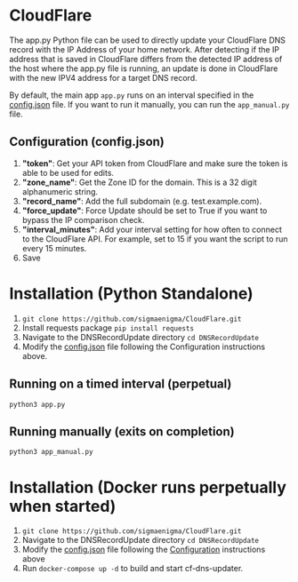 # CloudFlare
The app.py Python file can be used to directly update your CloudFlare DNS record with the IP Address of your home network. After detecting if the IP address that is saved in CloudFlare differs from the detected IP address of the host where the app.py file is running, an update is done in CloudFlare with the new IPV4 address for a target DNS record.

By default, the main app `app.py` runs on an interval specified in the [config.json](https://github.com/sigmaenigma/CloudFlare/blob/main/DNSRecordUpdate/config.json) file. If you want to run it manually, you can run the `app_manual.py` file.

## Configuration (config.json)
1. **"token"**: Get your API token from CloudFlare and make sure the token is able to be used for edits.
2. **"zone_name"**: Get the Zone ID for the domain. This is a 32 digit alphanumeric string.
3. **"record_name"**: Add the full subdomain (e.g. test.example.com).
4. **"force_update"**: Force Update should be set to True if you want to bypass the IP comparison check.
5. **"interval_minutes"**: Add your interval setting for how often to connect to the CloudFlare API. For example, set to 15 if you want the script to run every 15 minutes.
7. Save

# Installation (Python Standalone)
1. `git clone https://github.com/sigmaenigma/CloudFlare.git`
2. Install requests package `pip install requests`
3. Navigate to the DNSRecordUpdate directory `cd DNSRecordUpdate`
4. Modify the [config.json](https://github.com/sigmaenigma/CloudFlare/blob/main/DNSRecordUpdate/config.json) file following the Configuration instructions above.

## Running on a timed interval (perpetual)
`python3 app.py`

## Running manually (exits on completion)
`python3 app_manual.py`

# Installation (Docker runs perpetually when started)
1. `git clone https://github.com/sigmaenigma/CloudFlare.git`
2. Navigate to the DNSRecordUpdate directory `cd DNSRecordUpdate`
3. Modify the [config.json](https://github.com/sigmaenigma/CloudFlare/blob/main/DNSRecordUpdate/config.json) file following the [Configuration]([cf-dns-updater](https://github.com/sigmaenigma/CloudFlare/blob/main/DNSRecordUpdate/README.md#configuration-configjson)) instructions above
4. Run `docker-compose up -d` to build and start cf-dns-updater.
